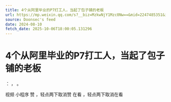 ```yaml
---
title: 4个从阿里毕业的P7打工人，当起了包子铺的老板
url: https://mp.weixin.qq.com/s?__biz=MzkwNjY1Mzc0Nw==&mid=2247485351&idx=1&sn=a9f2df169bd72feea79f9a20fd67f292
source: Doonsec's feed
date: 2024-08-10
fetch_date: 2025-10-06T18:00:05.131296
---
```


# 4个从阿里毕业的P7打工人，当起了包子铺的老板

：
，
。

视频
小程序
赞
，轻点两下取消赞
在看
，轻点两下取消在看